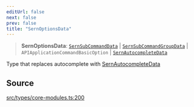 ```yaml
---
editUrl: false
next: false
prev: false
title: "SernOptionsData"
---
```


> **SernOptionsData**: [`SernSubCommandData`](/v3/api/interfaces/sernsubcommanddata/) \| [`SernSubCommandGroupData`](/v3/api/interfaces/sernsubcommandgroupdata/) \| `APIApplicationCommandBasicOption` \| [`SernAutocompleteData`](/v3/api/interfaces/sernautocompletedata/)

Type that replaces autocomplete with [SernAutocompleteData](../../../../../../v3/api/interfaces/sernautocompletedata)

## Source

[src/types/core-modules.ts:200](https://github.com/sern-handler/handler/blob/a19edaf8838dcf088d3947f4a6aa6213d8f5bb9e/src/types/core-modules.ts#L200)
